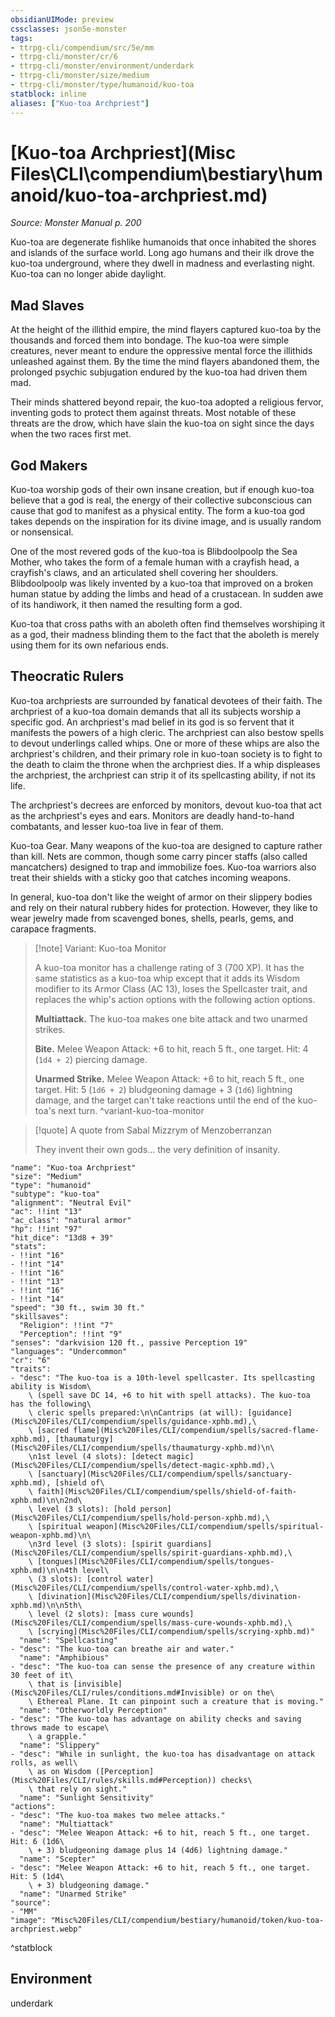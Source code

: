 ```yaml
---
obsidianUIMode: preview
cssclasses: json5e-monster
tags:
- ttrpg-cli/compendium/src/5e/mm
- ttrpg-cli/monster/cr/6
- ttrpg-cli/monster/environment/underdark
- ttrpg-cli/monster/size/medium
- ttrpg-cli/monster/type/humanoid/kuo-toa
statblock: inline
aliases: ["Kuo-toa Archpriest"]
---
```

# [Kuo-toa Archpriest](Misc Files\CLI\compendium\bestiary\humanoid/kuo-toa-archpriest.md)
*Source: Monster Manual p. 200*  

Kuo-toa are degenerate fishlike humanoids that once inhabited the shores and islands of the surface world. Long ago humans and their ilk drove the kuo-toa underground, where they dwell in madness and everlasting night. Kuo-toa can no longer abide daylight.

## Mad Slaves

At the height of the illithid empire, the mind flayers captured kuo-toa by the thousands and forced them into bondage. The kuo-toa were simple creatures, never meant to endure the oppressive mental force the illithids unleashed against them. By the time the mind flayers abandoned them, the prolonged psychic subjugation endured by the kuo-toa had driven them mad.

Their minds shattered beyond repair, the kuo-toa adopted a religious fervor, inventing gods to protect them against threats. Most notable of these threats are the drow, which have slain the kuo-toa on sight since the days when the two races first met.

## God Makers

Kuo-toa worship gods of their own insane creation, but if enough kuo-toa believe that a god is real, the energy of their collective subconscious can cause that god to manifest as a physical entity. The form a kuo-toa god takes depends on the inspiration for its divine image, and is usually random or nonsensical.

One of the most revered gods of the kuo-toa is Blibdoolpoolp the Sea Mother, who takes the form of a female human with a crayfish head, a crayfish's claws, and an articulated shell covering her shoulders. Blibdoolpoolp was likely invented by a kuo-toa that improved on a broken human statue by adding the limbs and head of a crustacean. In sudden awe of its handiwork, it then named the resulting form a god.

Kuo-toa that cross paths with an aboleth often find themselves worshiping it as a god, their madness blinding them to the fact that the aboleth is merely using them for its own nefarious ends.

## Theocratic Rulers

Kuo-toa archpriests are surrounded by fanatical devotees of their faith. The archpriest of a kuo-toa domain demands that all its subjects worship a specific god. An archpriest's mad belief in its god is so fervent that it manifests the powers of a high cleric. The archpriest can also bestow spells to devout underlings called whips. One or more of these whips are also the archpriest's children, and their primary role in kuo-toan society is to fight to the death to claim the throne when the archpriest dies. If a whip displeases the archpriest, the archpriest can strip it of its spellcasting ability, if not its life.

The archpriest's decrees are enforced by monitors, devout kuo-toa that act as the archpriest's eyes and ears. Monitors are deadly hand-to-hand combatants, and lesser kuo-toa live in fear of them.

Kuo-toa Gear. Many weapons of the kuo-toa are designed to capture rather than kill. Nets are common, though some carry pincer staffs (also called mancatchers) designed to trap and immobilize foes. Kuo-toa warriors also treat their shields with a sticky goo that catches incoming weapons.

In general, kuo-toa don't like the weight of armor on their slippery bodies and rely on their natural rubbery hides for protection. However, they like to wear jewelry made from scavenged bones, shells, pearls, gems, and carapace fragments.

> [!note] Variant: Kuo-toa Monitor
> 
> A kuo-toa monitor has a challenge rating of 3 (700 XP). It has the same statistics as a kuo-toa whip except that it adds its Wisdom modifier to its Armor Class (AC 13), loses the Spellcaster trait, and replaces the whip's action options with the following action options.
> 
> **Multiattack.** The kuo-toa makes one bite attack and two unarmed strikes.
> 
> **Bite.** Melee Weapon Attack: +6 to hit, reach 5 ft., one target. Hit: 4 (`1d4 + 2`) piercing damage.
> 
> **Unarmed Strike.** Melee Weapon Attack: +6 to hit, reach 5 ft., one target. Hit: 5 (`1d6 + 2`) bludgeoning damage + 3 (`1d6`) lightning damage, and the target can't take reactions until the end of the kuo-toa's next turn.
^variant-kuo-toa-monitor

> [!quote] A quote from Sabal Mizzrym of Menzoberranzan  
> 
> They invent their own gods... the very definition of insanity.


```statblock
"name": "Kuo-toa Archpriest"
"size": "Medium"
"type": "humanoid"
"subtype": "kuo-toa"
"alignment": "Neutral Evil"
"ac": !!int "13"
"ac_class": "natural armor"
"hp": !!int "97"
"hit_dice": "13d8 + 39"
"stats":
- !!int "16"
- !!int "14"
- !!int "16"
- !!int "13"
- !!int "16"
- !!int "14"
"speed": "30 ft., swim 30 ft."
"skillsaves":
  "Religion": !!int "7"
  "Perception": !!int "9"
"senses": "darkvision 120 ft., passive Perception 19"
"languages": "Undercommon"
"cr": "6"
"traits":
- "desc": "The kuo-toa is a 10th-level spellcaster. Its spellcasting ability is Wisdom\
    \ (spell save DC 14, +6 to hit with spell attacks). The kuo-toa has the following\
    \ cleric spells prepared:\n\nCantrips (at will): [guidance](Misc%20Files/CLI/compendium/spells/guidance-xphb.md),\
    \ [sacred flame](Misc%20Files/CLI/compendium/spells/sacred-flame-xphb.md), [thaumaturgy](Misc%20Files/CLI/compendium/spells/thaumaturgy-xphb.md)\n\
    \n1st level (4 slots): [detect magic](Misc%20Files/CLI/compendium/spells/detect-magic-xphb.md),\
    \ [sanctuary](Misc%20Files/CLI/compendium/spells/sanctuary-xphb.md), [shield of\
    \ faith](Misc%20Files/CLI/compendium/spells/shield-of-faith-xphb.md)\n\n2nd\
    \ level (3 slots): [hold person](Misc%20Files/CLI/compendium/spells/hold-person-xphb.md),\
    \ [spiritual weapon](Misc%20Files/CLI/compendium/spells/spiritual-weapon-xphb.md)\n\
    \n3rd level (3 slots): [spirit guardians](Misc%20Files/CLI/compendium/spells/spirit-guardians-xphb.md),\
    \ [tongues](Misc%20Files/CLI/compendium/spells/tongues-xphb.md)\n\n4th level\
    \ (3 slots): [control water](Misc%20Files/CLI/compendium/spells/control-water-xphb.md),\
    \ [divination](Misc%20Files/CLI/compendium/spells/divination-xphb.md)\n\n5th\
    \ level (2 slots): [mass cure wounds](Misc%20Files/CLI/compendium/spells/mass-cure-wounds-xphb.md),\
    \ [scrying](Misc%20Files/CLI/compendium/spells/scrying-xphb.md)"
  "name": "Spellcasting"
- "desc": "The kuo-toa can breathe air and water."
  "name": "Amphibious"
- "desc": "The kuo-toa can sense the presence of any creature within 30 feet of it\
    \ that is [invisible](Misc%20Files/CLI/rules/conditions.md#Invisible) or on the\
    \ Ethereal Plane. It can pinpoint such a creature that is moving."
  "name": "Otherworldly Perception"
- "desc": "The kuo-toa has advantage on ability checks and saving throws made to escape\
    \ a grapple."
  "name": "Slippery"
- "desc": "While in sunlight, the kuo-toa has disadvantage on attack rolls, as well\
    \ as on Wisdom ([Perception](Misc%20Files/CLI/rules/skills.md#Perception)) checks\
    \ that rely on sight."
  "name": "Sunlight Sensitivity"
"actions":
- "desc": "The kuo-toa makes two melee attacks."
  "name": "Multiattack"
- "desc": "Melee Weapon Attack: +6 to hit, reach 5 ft., one target. Hit: 6 (1d6\
    \ + 3) bludgeoning damage plus 14 (4d6) lightning damage."
  "name": "Scepter"
- "desc": "Melee Weapon Attack: +6 to hit, reach 5 ft., one target. Hit: 5 (1d4\
    \ + 3) bludgeoning damage."
  "name": "Unarmed Strike"
"source":
- "MM"
"image": "Misc%20Files/CLI/compendium/bestiary/humanoid/token/kuo-toa-archpriest.webp"
```
^statblock

## Environment

underdark
